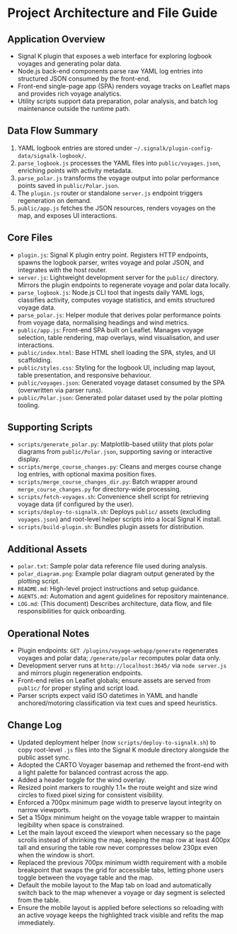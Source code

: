 # Project Architecture and File Guide

## Application Overview
- Signal K plugin that exposes a web interface for exploring logbook voyages and generating polar data.
- Node.js back-end components parse raw YAML log entries into structured JSON consumed by the front-end.
- Front-end single-page app (SPA) renders voyage tracks on Leaflet maps and provides rich voyage analytics.
- Utility scripts support data preparation, polar analysis, and batch log maintenance outside the runtime path.

## Data Flow Summary
1. YAML logbook entries are stored under `~/.signalk/plugin-config-data/signalk-logbook/`.
2. `parse_logbook.js` processes the YAML files into `public/voyages.json`, enriching points with activity metadata.
3. `parse_polar.js` transforms the voyage output into polar performance points saved in `public/Polar.json`.
4. The `plugin.js` router or standalone `server.js` endpoint triggers regeneration on demand.
5. `public/app.js` fetches the JSON resources, renders voyages on the map, and exposes UI interactions.

## Core Files
- `plugin.js`: Signal K plugin entry point. Registers HTTP endpoints, spawns the logbook parser, writes voyage and polar JSON, and integrates with the host router.
- `server.js`: Lightweight development server for the `public/` directory. Mirrors the plugin endpoints to regenerate voyage and polar data locally.
- `parse_logbook.js`: Node.js CLI tool that ingests daily YAML logs, classifies activity, computes voyage statistics, and emits structured voyage data.
- `parse_polar.js`: Helper module that derives polar performance points from voyage data, normalising headings and wind metrics.
- `public/app.js`: Front-end SPA built on Leaflet. Manages voyage selection, table rendering, map overlays, wind visualisation, and user interactions.
- `public/index.html`: Base HTML shell loading the SPA, styles, and UI scaffolding.
- `public/styles.css`: Styling for the logbook UI, including map layout, table presentation, and responsive behaviour.
- `public/voyages.json`: Generated voyage dataset consumed by the SPA (overwritten via parser runs).
- `public/Polar.json`: Generated polar dataset used by the polar plotting tooling.

## Supporting Scripts
- `scripts/generate_polar.py`: Matplotlib-based utility that plots polar diagrams from `public/Polar.json`, supporting saving or interactive display.
- `scripts/merge_course_changes.py`: Cleans and merges course change log entries, with optional maxima position fixes.
- `scripts/merge_course_changes_dir.py`: Batch wrapper around `merge_course_changes.py` for directory-wide processing.
- `scripts/fetch-voyages.sh`: Convenience shell script for retrieving voyage data (if configured by the user).
- `scripts/deploy-to-signalk.sh`: Deploys `public/` assets (excluding `voyages.json`) and root-level helper scripts into a local Signal K install.
- `scripts/build-plugin.sh`: Bundles plugin assets for distribution.

## Additional Assets
- `polar.txt`: Sample polar data reference file used during analysis.
- `polar_diagram.png`: Example polar diagram output generated by the plotting script.
- `README.md`: High-level project instructions and setup guidance.
- `AGENTS.md`: Automation and agent guidelines for repository maintenance.
- `LOG.md`: (This document) Describes architecture, data flow, and file responsibilities for quick onboarding.

## Operational Notes
- Plugin endpoints: `GET /plugins/voyage-webapp/generate` regenerates voyages and polar data; `/generate/polar` recomputes polar data only.
- Development server runs at `http://localhost:3645/` via `node server.js` and mirrors plugin regeneration endpoints.
- Front-end relies on Leaflet globals; ensure assets are served from `public/` for proper styling and script load.
- Parser scripts expect valid ISO datetimes in YAML and handle anchored/motoring classification via text cues and speed heuristics.

## Change Log
- Updated deployment helper (now `scripts/deploy-to-signalk.sh`) to copy root-level `.js` files into the Signal K module directory alongside the public asset sync.
- Adopted the CARTO Voyager basemap and rethemed the front-end with a light palette for balanced contrast across the app.
- Added a header toggle for the wind overlay.
- Resized point markers to roughly 1.1× the route weight and size wind circles to fixed pixel sizing for consistent visibility.
- Enforced a 700px minimum page width to preserve layout integrity on narrow viewports.
- Set a 150px minimum height on the voyage table wrapper to maintain legibility when space is constrained.
- Let the main layout exceed the viewport when necessary so the page scrolls instead of shrinking the map, keeping the map row at least 400px tall and ensuring the table row never compresses below 230px even when the window is short.
- Replaced the previous 700px minimum width requirement with a mobile breakpoint that swaps the grid for accessible tabs, letting phone users toggle between the voyage table and the map.
- Default the mobile layout to the Map tab on load and automatically switch back to the map whenever a voyage or day segment is selected from the table.
- Ensure the mobile layout is applied before selections so reloading with an active voyage keeps the highlighted track visible and refits the map immediately.
